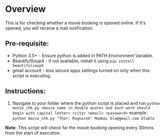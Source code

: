 # Overview

This is for checking whether a movie booking is opened online. If it's opened, you will receive a mail notification.

## Pre-requisite:

* Python 3.5+ - Ensure python is added in PATH Environment Variable.
* BeautifulSoup4 - if not available, install it using `pip install beautifulsoup4`
* gmail account - less secure apps settings turned on only when this script is executing.

## Instructions:

1. Navigate to your folder where the python script is placed and run `python movie_chk.py <movie name in double quotes and each word should begin with capital letter> <city> <email> <password>`
example: `python movie_chk.py "Thor: Ragnarok" Mumbai bla@gmail.com blabla`

**Note:**
This script will check for the movie booking opening every 30mins from the start of execution.
